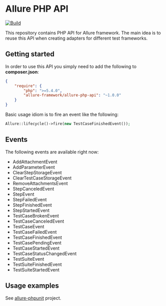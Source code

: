 # Allure PHP API

[![Build](https://github.com/allure-framework/allure-php-commons/actions/workflows/build.yml/badge.svg)](https://github.com/allure-framework/allure-php-commons/actions/workflows/build.yml)

This repository contains PHP API for Allure framework. The main idea is to reuse this API when creating adapters for different test frameworks.

## Getting started
In order to use this API you simply need to add the following to **composer.json**:
```json
{
    "require": {
        "php": ">=5.4.0",
        "allure-framework/allure-php-api": "~1.0.0"
    }
}
```
Basic usage idiom is to fire an event like the following:
```php
Allure::lifecycle()->fire(new TestCaseFinishedEvent());
```

## Events
The following events are available right now:
* AddAttachmentEvent
* AddParameterEvent
* ClearStepStorageEvent
* ClearTestCaseStorageEvent
* RemoveAttachmentsEvent
* StepCanceledEvent
* StepEvent
* StepFailedEvent
* StepFinishedEvent
* StepStartedEvent
* TestCaseBrokenEvent
* TestCaseCanceledEvent
* TestCaseEvent
* TestCaseFailedEvent
* TestCaseFinishedEvent
* TestCasePendingEvent
* TestCaseStartedEvent
* TestCaseStatusChangedEvent
* TestSuiteEvent
* TestSuiteFinishedEvent
* TestSuiteStartedEvent

## Usage examples
See [allure-phpunit](https://github.com/allure-framework/allure-phpunit) project.
